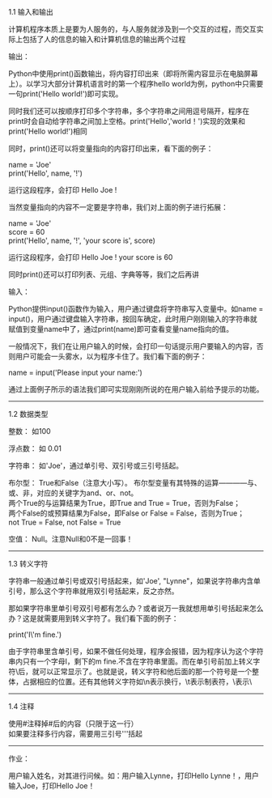 1.1 输入和输出

计算机程序本质上是要为人服务的，与人服务就涉及到一个交互的过程，而交互实际上包括了人的信息的输入和计算机信息的输出两个过程

输出：

Python中使用print()函数输出，将内容打印出来（即将所需内容显示在电脑屏幕上）。以学习大部分计算机语言时的第一个程序hello world为例，python中只需要一句print('Hello world!')即可实现。

同时我们还可以按顺序打印多个字符串，多个字符串之间用逗号隔开，程序在print时会自动给字符串之间加上空格。print('Hello','world！')实现的效果和print('Hello world!')相同

同时，print()还可以将变量指向的内容打印出来，看下面的例子：

name = 'Joe'  
print('Hello', name, '!')

运行这段程序，会打印 Hello Joe !

当然变量指向的内容不一定要是字符串，我们对上面的例子进行拓展：

name = 'Joe'  
score = 60  
print('Hello', name, '!', 'your score is', score)

运行这段程序，会打印 Hello Joe ! your score is 60

同时print()还可以打印列表、元组、字典等等，我们之后再讲

输入：

Python提供input()函数作为输入，用户通过键盘将字符串写入变量中。如name = input()，用户通过键盘输入字符串，按回车确定，此时用户刚刚输入的字符串就赋值到变量name中了，通过print(name)即可查看变量name指向的值。

一般情况下，我们在让用户输入的时候，会打印一句话提示用户要输入的内容，否则用户可能会一头雾水，以为程序卡住了。我们看下面的例子：

name = input('Please input your name:')

通过上面例子所示的语法我们即可实现刚刚所说的在用户输入前给予提示的功能。

****
1.2 数据类型

整数： 如100

浮点数： 如 0.01

字符串： 如'Joe'，通过单引号、双引号或三引号括起。

布尔型： True和False（注意大小写）。 布尔型变量有其特殊的运算————与、或、非，对应的关键字为and、or、not。  
两个True的与运算结果为True，即True and True = True，否则为False；  
两个False的或预算结果为False，即False or False = False，否则为True；  
not True = False, not False = True

空值： Null。注意Null和0不是一回事！

****
1.3 转义字符

字符串一般通过单引号或双引号括起来，如'Joe', "Lynne"，如果说字符串内含单引号，那么这个字符串就用双引号括起来，反之亦然。

那如果字符串里单引号双引号都有怎么办？或者说万一我就想用单引号括起来怎么办？这是就需要用到转义字符了。我们看下面的例子：

print('I\\'m fine.')

由于字符串里含单引号，如果不做任何处理，程序会报错，因为程序认为这个字符串内只有一个字母I，剩下的m fine.不含在字符串里面。而在单引号前加上转义字符\后，就可以正常显示了。也就是说，转义字符和他后面的那一个符号是一个整体，占据相应的位置。还有其他转义字符如\n表示换行，\t表示制表符，\\表示\

****
1.4 注释

使用#注释掉#后的内容（只限于这一行）  
如果要注释多行内容，需要用三引号'''括起

****
作业：

用户输入姓名，对其进行问候。如：用户输入Lynne，打印Hello Lynne！，用户输入Joe，打印Hello Joe！
